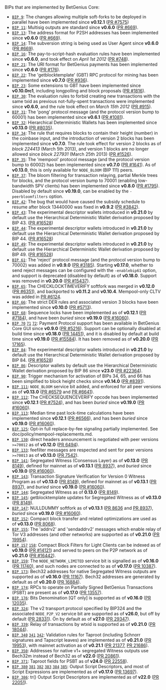 BIPs that are implemented by BetGenius Core:

* [`BIP 9`](https://github.com/betgenius/bips/blob/master/bip-0009.mediawiki): The changes allowing multiple soft-forks to be deployed in parallel have been implemented since **v0.12.1**  ([PR #7575](https://github.com/BetGenius/BetGenius/pull/7575))
* [`BIP 11`](https://github.com/betgenius/bips/blob/master/bip-0011.mediawiki): Multisig outputs are standard since **v0.6.0** ([PR #669](https://github.com/BetGenius/BetGenius/pull/669)).
* [`BIP 13`](https://github.com/betgenius/bips/blob/master/bip-0013.mediawiki): The address format for P2SH addresses has been implemented since **v0.6.0** ([PR #669](https://github.com/BetGenius/BetGenius/pull/669)).
* [`BIP 14`](https://github.com/betgenius/bips/blob/master/bip-0014.mediawiki): The subversion string is being used as User Agent since **v0.6.0** ([PR #669](https://github.com/BetGenius/BetGenius/pull/669)).
* [`BIP 16`](https://github.com/betgenius/bips/blob/master/bip-0016.mediawiki): The pay-to-script-hash evaluation rules have been implemented since **v0.6.0**, and took effect on *April 1st 2012* ([PR #748](https://github.com/BetGenius/BetGenius/pull/748)).
* [`BIP 21`](https://github.com/betgenius/bips/blob/master/bip-0021.mediawiki): The URI format for BetGenius payments has been implemented since **v0.6.0** ([PR #176](https://github.com/BetGenius/BetGenius/pull/176)).
* [`BIP 22`](https://github.com/betgenius/bips/blob/master/bip-0022.mediawiki): The 'getblocktemplate' (GBT) RPC protocol for mining has been implemented since **v0.7.0** ([PR #936](https://github.com/BetGenius/BetGenius/pull/936)).
* [`BIP 23`](https://github.com/betgenius/bips/blob/master/bip-0023.mediawiki): Some extensions to GBT have been implemented since **v0.10.0rc1**, including longpolling and block proposals ([PR #1816](https://github.com/BetGenius/BetGenius/pull/1816)).
* [`BIP 30`](https://github.com/betgenius/bips/blob/master/bip-0030.mediawiki): The evaluation rules to forbid creating new transactions with the same txid as previous not-fully-spent transactions were implemented since **v0.6.0**, and the rule took effect on *March 15th 2012* ([PR #915](https://github.com/BetGenius/BetGenius/pull/915)).
* [`BIP 31`](https://github.com/betgenius/bips/blob/master/bip-0031.mediawiki): The 'pong' protocol message (and the protocol version bump to 60001) has been implemented since **v0.6.1** ([PR #1081](https://github.com/BetGenius/BetGenius/pull/1081)).
* [`BIP 32`](https://github.com/betgenius/bips/blob/master/bip-0032.mediawiki): Hierarchical Deterministic Wallets has been implemented since **v0.13.0** ([PR #8035](https://github.com/BetGenius/BetGenius/pull/8035)).
* [`BIP 34`](https://github.com/betgenius/bips/blob/master/bip-0034.mediawiki): The rule that requires blocks to contain their height (number) in the coinbase input, and the introduction of version 2 blocks has been implemented since **v0.7.0**. The rule took effect for version 2 blocks as of *block 224413* (March 5th 2013), and version 1 blocks are no longer allowed since *block 227931* (March 25th 2013) ([PR #1526](https://github.com/BetGenius/BetGenius/pull/1526)).
* [`BIP 35`](https://github.com/betgenius/bips/blob/master/bip-0035.mediawiki): The 'mempool' protocol message (and the protocol version bump to 60002) has been implemented since **v0.7.0** ([PR #1641](https://github.com/BetGenius/BetGenius/pull/1641)). As of **v0.13.0**, this is only available for `NODE_BLOOM` (BIP 111) peers.
* [`BIP 37`](https://github.com/betgenius/bips/blob/master/bip-0037.mediawiki): The bloom filtering for transaction relaying, partial Merkle trees for blocks, and the protocol version bump to 70001 (enabling low-bandwidth SPV clients) has been implemented since **v0.8.0** ([PR #1795](https://github.com/BetGenius/BetGenius/pull/1795)). Disabled by default since **v0.19.0**, can be enabled by the `-peerbloomfilters` option.
* [`BIP 42`](https://github.com/betgenius/bips/blob/master/bip-0042.mediawiki): The bug that would have caused the subsidy schedule to resume after block 13440000 was fixed in **v0.9.2** ([PR #3842](https://github.com/BetGenius/BetGenius/pull/3842)).
* [`BIP 43`](https://github.com/betgenius/bips/blob/master/bip-0043.mediawiki): The experimental descriptor wallets introduced in **v0.21.0** by default use the Hierarchical Deterministic Wallet derivation proposed by BIP 43. ([PR #16528](https://github.com/BetGenius/BetGenius/pull/16528))
* [`BIP 44`](https://github.com/betgenius/bips/blob/master/bip-0044.mediawiki): The experimental descriptor wallets introduced in **v0.21.0** by default use the Hierarchical Deterministic Wallet derivation proposed by BIP 44. ([PR #16528](https://github.com/BetGenius/BetGenius/pull/16528))
* [`BIP 49`](https://github.com/betgenius/bips/blob/master/bip-0049.mediawiki): The experimental descriptor wallets introduced in **v0.21.0** by default use the Hierarchical Deterministic Wallet derivation proposed by BIP 49. ([PR #16528](https://github.com/BetGenius/BetGenius/pull/16528))
* [`BIP 61`](https://github.com/betgenius/bips/blob/master/bip-0061.mediawiki): The 'reject' protocol message (and the protocol version bump to 70002) was added in **v0.9.0** ([PR #3185](https://github.com/BetGenius/BetGenius/pull/3185)). Starting **v0.17.0**, whether to send reject messages can be configured with the `-enablebip61` option, and support is deprecated (disabled by default) as of **v0.18.0**. Support was removed in **v0.20.0** ([PR #15437](https://github.com/BetGenius/BetGenius/pull/15437)).
* [`BIP 65`](https://github.com/betgenius/bips/blob/master/bip-0065.mediawiki): The CHECKLOCKTIMEVERIFY softfork was merged in **v0.12.0** ([PR #6351](https://github.com/BetGenius/BetGenius/pull/6351)), and backported to **v0.11.2** and **v0.10.4**. Mempool-only CLTV was added in [PR #6124](https://github.com/BetGenius/BetGenius/pull/6124).
* [`BIP 66`](https://github.com/betgenius/bips/blob/master/bip-0066.mediawiki): The strict DER rules and associated version 3 blocks have been implemented since **v0.10.0** ([PR #5713](https://github.com/BetGenius/BetGenius/pull/5713)).
* [`BIP 68`](https://github.com/betgenius/bips/blob/master/bip-0068.mediawiki): Sequence locks have been implemented as of **v0.12.1**  ([PR #7184](https://github.com/BetGenius/BetGenius/pull/7184)), and have been *buried* since **v0.19.0** ([PR #16060](https://github.com/BetGenius/BetGenius/pull/16060)).
* [`BIP 70`](https://github.com/betgenius/bips/blob/master/bip-0070.mediawiki) [`71`](https://github.com/betgenius/bips/blob/master/bip-0071.mediawiki) [`72`](https://github.com/betgenius/bips/blob/master/bip-0072.mediawiki):
  Payment Protocol support has been available in BetGenius Core GUI since **v0.9.0** ([PR #5216](https://github.com/BetGenius/BetGenius/pull/5216)).
  Support can be optionally disabled at build time since **v0.18.0** ([PR 14451](https://github.com/BetGenius/BetGenius/pull/14451)),
  and it is disabled by default at build time since **v0.19.0** ([PR #15584](https://github.com/BetGenius/BetGenius/pull/15584)).
  It has been removed as of **v0.20.0** ([PR 17165](https://github.com/BetGenius/BetGenius/pull/17165)).
* [`BIP 84`](https://github.com/betgenius/bips/blob/master/bip-0084.mediawiki): The experimental descriptor wallets introduced in **v0.21.0** by default use the Hierarchical Deterministic Wallet derivation proposed by BIP 84. ([PR #16528](https://github.com/BetGenius/BetGenius/pull/16528))
* [`BIP 86`](https://github.com/betgenius/bips/blob/master/bip-0086.mediawiki): Descriptor wallets by default use the Hierarchical Deterministic Wallet derivation proposed by BIP 86 since **v23.0** ([PR #22364](https://github.com/BetGenius/BetGenius/pull/22364)).
* [`BIP 90`](https://github.com/betgenius/bips/blob/master/bip-0090.mediawiki): Trigger mechanism for activation of BIPs 34, 65, and 66 has been simplified to block height checks since **v0.14.0** ([PR #8391](https://github.com/BetGenius/BetGenius/pull/8391)).
* [`BIP 111`](https://github.com/betgenius/bips/blob/master/bip-0111.mediawiki): `NODE_BLOOM` service bit added, and enforced for all peer versions as of **v0.13.0** ([PR #6579](https://github.com/BetGenius/BetGenius/pull/6579) and [PR #6641](https://github.com/BetGenius/BetGenius/pull/6641)).
* [`BIP 112`](https://github.com/betgenius/bips/blob/master/bip-0112.mediawiki): The CHECKSEQUENCEVERIFY opcode has been implemented since **v0.12.1** ([PR #7524](https://github.com/BetGenius/BetGenius/pull/7524)), and has been *buried* since **v0.19.0** ([PR #16060](https://github.com/BetGenius/BetGenius/pull/16060)).
* [`BIP 113`](https://github.com/betgenius/bips/blob/master/bip-0113.mediawiki): Median time past lock-time calculations have been implemented since **v0.12.1** ([PR #6566](https://github.com/BetGenius/BetGenius/pull/6566)), and has been *buried* since **v0.19.0** ([PR #16060](https://github.com/BetGenius/BetGenius/pull/16060)).
* [`BIP 125`](https://github.com/betgenius/bips/blob/master/bip-0125.mediawiki): Opt-in full replace-by-fee signaling partially implemented. See doc/policy/mempool-replacements.md.
* [`BIP 130`](https://github.com/betgenius/bips/blob/master/bip-0130.mediawiki): direct headers announcement is negotiated with peer versions `>=70012` as of **v0.12.0** ([PR 6494](https://github.com/BetGenius/BetGenius/pull/6494)).
* [`BIP 133`](https://github.com/betgenius/bips/blob/master/bip-0133.mediawiki): feefilter messages are respected and sent for peer versions `>=70013` as of **v0.13.0** ([PR 7542](https://github.com/BetGenius/BetGenius/pull/7542)).
* [`BIP 141`](https://github.com/betgenius/bips/blob/master/bip-0141.mediawiki): Segregated Witness (Consensus Layer) as of **v0.13.0** ([PR 8149](https://github.com/BetGenius/BetGenius/pull/8149)), defined for mainnet as of **v0.13.1** ([PR 8937](https://github.com/BetGenius/BetGenius/pull/8937)), and *buried* since **v0.19.0** ([PR #16060](https://github.com/BetGenius/BetGenius/pull/16060)).
* [`BIP 143`](https://github.com/betgenius/bips/blob/master/bip-0143.mediawiki): Transaction Signature Verification for Version 0 Witness Program as of **v0.13.0** ([PR 8149](https://github.com/BetGenius/BetGenius/pull/8149)), defined for mainnet as of **v0.13.1** ([PR 8937](https://github.com/BetGenius/BetGenius/pull/8937)), and *buried* since **v0.19.0** ([PR #16060](https://github.com/BetGenius/BetGenius/pull/16060)).
* [`BIP 144`](https://github.com/betgenius/bips/blob/master/bip-0144.mediawiki): Segregated Witness as of **0.13.0** ([PR 8149](https://github.com/BetGenius/BetGenius/pull/8149)).
* [`BIP 145`](https://github.com/betgenius/bips/blob/master/bip-0145.mediawiki): getblocktemplate updates for Segregated Witness as of **v0.13.0** ([PR 8149](https://github.com/BetGenius/BetGenius/pull/8149)).
* [`BIP 147`](https://github.com/betgenius/bips/blob/master/bip-0147.mediawiki): NULLDUMMY softfork as of **v0.13.1** ([PR 8636](https://github.com/BetGenius/BetGenius/pull/8636) and [PR 8937](https://github.com/BetGenius/BetGenius/pull/8937)), *buried* since **v0.19.0** ([PR #16060](https://github.com/BetGenius/BetGenius/pull/16060)).
* [`BIP 152`](https://github.com/betgenius/bips/blob/master/bip-0152.mediawiki): Compact block transfer and related optimizations are used as of **v0.13.0** ([PR 8068](https://github.com/BetGenius/BetGenius/pull/8068)).
* [`BIP 155`](https://github.com/betgenius/bips/blob/master/bip-0155.mediawiki): The 'addrv2' and 'sendaddrv2' messages which enable relay of Tor V3 addresses (and other networks) are supported as of **v0.21.0** ([PR 19954](https://github.com/BetGenius/BetGenius/pull/19954)).
* [`BIP 157`](https://github.com/betgenius/bips/blob/master/bip-0157.mediawiki)
  [`158`](https://github.com/betgenius/bips/blob/master/bip-0158.mediawiki): Compact Block Filters for Light Clients can be indexed as of **v0.19.0** ([PR #14121](https://github.com/BetGenius/BetGenius/pull/14121)) and served to peers on the P2P network as of **v0.21.0** ([PR #16442](https://github.com/BetGenius/BetGenius/pull/16442)).
* [`BIP 159`](https://github.com/betgenius/bips/blob/master/bip-0159.mediawiki): The `NODE_NETWORK_LIMITED` service bit is signalled as of **v0.16.0** ([PR 11740](https://github.com/BetGenius/BetGenius/pull/11740)), and such nodes are connected to as of **v0.17.0** ([PR 10387](https://github.com/BetGenius/BetGenius/pull/10387)).
* [`BIP 173`](https://github.com/betgenius/bips/blob/master/bip-0173.mediawiki): Bech32 addresses for native Segregated Witness outputs are supported as of **v0.16.0** ([PR 11167](https://github.com/BetGenius/BetGenius/pull/11167)). Bech32 addresses are generated by default as of **v0.20.0** ([PR 16884](https://github.com/BetGenius/BetGenius/pull/16884)).
* [`BIP 174`](https://github.com/betgenius/bips/blob/master/bip-0174.mediawiki): RPCs to operate on Partially Signed BetGenius Transactions (PSBT) are present as of **v0.17.0** ([PR 13557](https://github.com/BetGenius/BetGenius/pull/13557)).
* [`BIP 176`](https://github.com/betgenius/bips/blob/master/bip-0176.mediawiki): Bits Denomination [QT only] is supported as of **v0.16.0** ([PR 12035](https://github.com/BetGenius/BetGenius/pull/12035)).
* [`BIP 324`](https://github.com/betgenius/bips/blob/master/bip-0324.mediawiki): The v2 transport protocol specified by BIP324 and the associated `NODE_P2P_V2` service bit are supported as of **v26.0**, but off by default ([PR 28331](https://github.com/BetGenius/BetGenius/pull/28331)). On by default as of **v27.0** ([PR 29347](https://github.com/BetGenius/BetGenius/pull/29347)).
* [`BIP 339`](https://github.com/betgenius/bips/blob/master/bip-0339.mediawiki): Relay of transactions by wtxid is supported as of **v0.21.0** ([PR 18044](https://github.com/BetGenius/BetGenius/pull/18044)).
* [`BIP 340`](https://github.com/betgenius/bips/blob/master/bip-0340.mediawiki)
  [`341`](https://github.com/betgenius/bips/blob/master/bip-0341.mediawiki)
  [`342`](https://github.com/betgenius/bips/blob/master/bip-0342.mediawiki):
  Validation rules for Taproot (including Schnorr signatures and Tapscript
  leaves) are implemented as of **v0.21.0** ([PR 19953](https://github.com/BetGenius/BetGenius/pull/19953)),
  with mainnet activation as of **v0.21.1** ([PR 21377](https://github.com/BetGenius/BetGenius/pull/21377),
  [PR 21686](https://github.com/BetGenius/BetGenius/pull/21686)).
* [`BIP 350`](https://github.com/betgenius/bips/blob/master/bip-0350.mediawiki): Addresses for native v1+ segregated Witness outputs use Bech32m instead of Bech32 as of **v22.0** ([PR 20861](https://github.com/BetGenius/BetGenius/pull/20861)).
* [`BIP 371`](https://github.com/betgenius/bips/blob/master/bip-0371.mediawiki): Taproot fields for PSBT as of **v24.0** ([PR 22558](https://github.com/BetGenius/BetGenius/pull/22558)).
* [`BIP 380`](https://github.com/betgenius/bips/blob/master/bip-0380.mediawiki)
  [`381`](https://github.com/betgenius/bips/blob/master/bip-0381.mediawiki)
  [`382`](https://github.com/betgenius/bips/blob/master/bip-0382.mediawiki)
  [`383`](https://github.com/betgenius/bips/blob/master/bip-0383.mediawiki)
  [`384`](https://github.com/betgenius/bips/blob/master/bip-0384.mediawiki)
  [`385`](https://github.com/betgenius/bips/blob/master/bip-0385.mediawiki):
  Output Script Descriptors, and most of Script Expressions are implemented as of **v0.17.0** ([PR 13697](https://github.com/BetGenius/BetGenius/pull/13697)).
* [`BIP 386`](https://github.com/betgenius/bips/blob/master/bip-0386.mediawiki): tr() Output Script Descriptors are implemented as of **v22.0** ([PR 22051](https://github.com/BetGenius/BetGenius/pull/22051)).
